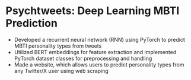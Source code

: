 # Psychtweets: Deep Learning MBTI Prediction

- Developed a recurrent neural network (RNN) using PyTorch to predict MBTI personality types from tweets
- Utilized BERT embeddings for feature extraction and implemented PyTorch dataset classes for preprocessing and handling
- Made a website, which allows users to predict personality types from any Twitter/X user using web scraping
